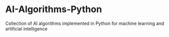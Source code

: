 # AI-Algorithms-Python
Collection of AI algorithms implemented in Python for machine learning and artificial intelligence
